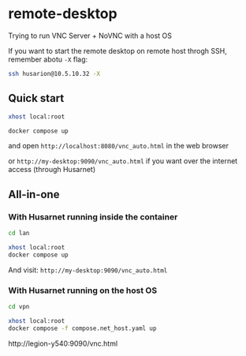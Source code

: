 # remote-desktop
Trying to run VNC Server + NoVNC with a host OS

If you want to start the remote desktop on remote host throgh SSH, remember abotu `-X` flag:

```bash
ssh husarion@10.5.10.32 -X
```

## Quick start

```bash
xhost local:root

docker compose up
```

and open `http://localhost:8080/vnc_auto.html` in the web browser

or `http://my-desktop:9090/vnc_auto.html` if you want over the internet access (through Husarnet)

## All-in-one

### With Husarnet running inside the container

```bash
cd lan

xhost local:root
docker compose up
```

And visit: `http://my-desktop:9090/vnc_auto.html`

### With Husarnet running on the host OS

```bash
cd vpn

xhost local:root
docker compose -f compose.net_host.yaml up
```

http://legion-y540:9090/vnc.html